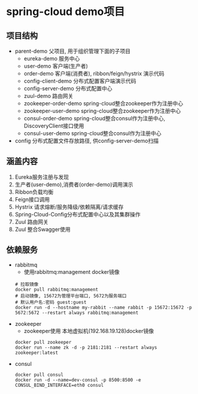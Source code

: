 # spring-cloud demo项目
## 项目结构
- parent-demo  父项目, 用于组织管理下面的子项目
    - eureka-demo  服务中心
    - user-demo  客户端(生产者)
    - order-demo 客户端(消费者), ribbon/feign/hystrix 演示代码
    - config-client-demo 分布式配置客户端演示代码
    - config-server-demo 分布式配置中心
    - zuul-demo 路由网关
    - zookeeper-order-demo spring-cloud整合zookeeper作为注册中心
    - zookeeper-user-demo spring-cloud整合zookeeper作为注册中心
    - consul-order-demo spring-cloud整合consul作为注册中心, DiscoveryClient接口使用
    - consul-user-demo spring-cloud整合consul作为注册中心
- config 分布式配置文件存放路径, 供config-server-demo扫描

## 涵盖内容
1. Eureka服务注册与发现
2. 生产者(user-demo),消费者(order-demo)调用演示
3. Ribbon负载均衡
4. Feign接口调用
5. Hystrix 请求熔断/服务降级/依赖隔离/请求缓存
6. Spring-Cloud-Config分布式配置中心以及其集群操作
7. Zuul 路由网关
8. Zuul 整合Swagger使用

## 依赖服务
- rabbitmq
    - 使用rabbitmq:management docker镜像
    ```shell script
  # 拉取镜像
  docker pull rabbitmq:management
  # 启动镜像, 15672为管理平台端口, 5672为服务端口
  # 默认用户名:密码 guest:guest
  docker run -d --hostname my-rabbit --name rabbit -p 15672:15672 -p 5672:5672 --restart always rabbitmq:management
  ```
- zookeeper
    - zookeeper使用 本地虚拟机(192.168.19.128)docker镜像
    ```shell script
    docker pull zookeeper
    docker run --name zk -d -p 2181:2181 --restart always zookeeper:latest
    ```
 - consul
    ```shell script
    docker pull consul
    docker run -d --name=dev-consul -p 8500:8500 -e CONSUL_BIND_INTERFACE=eth0 consul
    ```